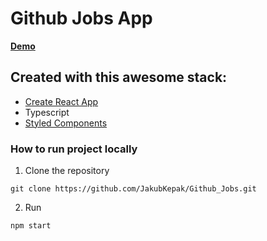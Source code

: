 # Github Jobs App

[**Demo**](https://hopeful-yonath-625a63.netlify.app/)

## Created with this awesome stack:   
-   [Create React App](https://create-react-app.dev/)
-   Typescript
-   [Styled Components](https://styled-components.com/)

### How to run project locally  
1. Clone the repository  
```
git clone https://github.com/JakubKepak/Github_Jobs.git
```

2. Run   
```
npm start
```
